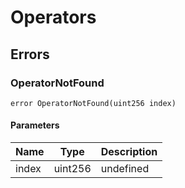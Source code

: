 # Operators











## Errors

### OperatorNotFound

```solidity
error OperatorNotFound(uint256 index)
```





#### Parameters

| Name | Type | Description |
|---|---|---|
| index | uint256 | undefined |


